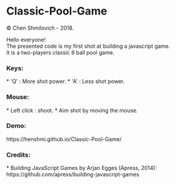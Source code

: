 # Classic-Pool-Game
© Chen Shmilovich - 2018.

Hello everyone!<br>
The presented code is my first shot at building a javascript game.<br>
It is a two-players classic 8 ball pool game.

<h3>Keys:</h3>
* 'Q' : More shot power.
* 'A' : Less shot power.

<h3>Mouse:</h3>
* Left click : shoot.
* Aim shot by moving the mouse.

<h3>Demo:</h3>
https://henshmi.github.io/Classic-Pool-Game/

<h3>Credits:</h3>
* Building JavaScript Games by Arjan Egges (Apress, 2014):
  https://github.com/apress/building-javascript-games


